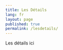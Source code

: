 ```yaml
---
title: Les Détails
lang: fr
layout: page
published: true
permalink: /lesdetails/
---
```





Les détails ici

